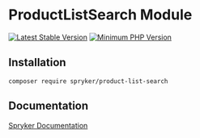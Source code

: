 # ProductListSearch Module
[![Latest Stable Version](https://poser.pugx.org/spryker/product-list-search/v/stable.svg)](https://packagist.org/packages/spryker/product-list-search)
[![Minimum PHP Version](https://img.shields.io/badge/php-%3E%3D%207.4-8892BF.svg)](https://php.net/)

## Installation

```
composer require spryker/product-list-search
```

## Documentation

[Spryker Documentation](https://academy.spryker.com/developing_with_spryker/module_guide/modules.html)
